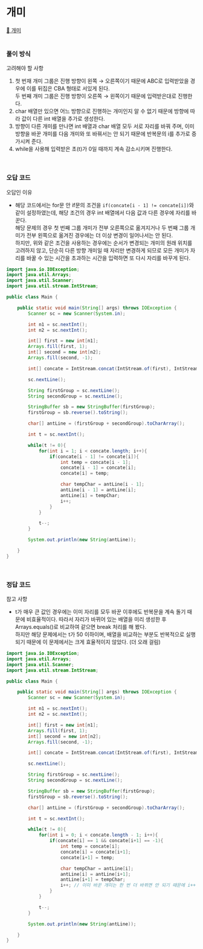 # 개미
[:link: 개미](https://www.acmicpc.net/problem/3048)  
<br>

### 풀이 방식
고려해야 할 사항
1. 첫 번재 개미 그룹은 진행 방향이 왼쪽 → 오른쪽이기 때문에 ABC로 입력받았을 경우에 이를 뒤집은 CBA 형태로 서있게 된다.  
두 번째 개미 그룹은 진행 방향이 오른쪽 → 왼쪽이기 때문에 입력받은대로 진행한다.
2. char 배열만 있으면 어느 방향으로 진행하는 개미인지 알 수 없기 때문에 방향에 따라 값이 다른 int 배열을 추가로 생성한다.
3. 방향이 다른 개미를 만나면 int 배열과 char 배열 모두 서로 자리를 바꿔 주며, 이미 방향을 바꾼 개미를 다음 개미와 또 바꿔서는 안 되기 때문에 반복문의 i를 추가로 증가시켜 준다.
4. while을 사용해 입력받은 초(t)가 0일 때까지 계속 감소시키며 진행한다.  
<br>

### 오답 코드
오답인 이유
+ 해당 코드에서는 for문 안 if문의 조건을 ```if(concate[i - 1] != concate[i])```와 같이 설정하였는데, 해당 조건의 경우 int 배열에서 다음 값과 다른 경우에 자리를 바꾼다.  
해당 문제의 경우 첫 번째 그룹 개미가 전부 오른쪽으로 옮겨지거나 두 번째 그룹 개미가 전부 왼쪽으로 옮겨진 경우에는 더 이상 변경이 일어나서는 안 된다.  
하지만, 위와 같은 조건을 사용하는 경우에는 순서가 변경되는 개미의 원래 위치를 고려하지 않고, 단순히 다른 방향 개미일 때 자리만 변경하게 되므로 모든 개미가 자리를 바꿀 수 있는 시간을 초과하는 시간을 입력하면 또 다시 자리를 바꾸게 된다.

```java
import java.io.IOException;
import java.util.Arrays;
import java.util.Scanner;
import java.util.stream.IntStream;

public class Main {

    public static void main(String[] args) throws IOException {
        Scanner sc = new Scanner(System.in);

        int n1 = sc.nextInt();
        int n2 = sc.nextInt();

        int[] first = new int[n1];
        Arrays.fill(first, 1);
        int[] second = new int[n2];
        Arrays.fill(second, -1);

        int[] concate = IntStream.concat(IntStream.of(first), IntStream.of(second)).toArray();

        sc.nextLine();

        String firstGroup = sc.nextLine();
        String secondGroup = sc.nextLine();

        StringBuffer sb = new StringBuffer(firstGroup);
        firstGroup = sb.reverse().toString();

        char[] antLine = (firstGroup + secondGroup).toCharArray();

        int t = sc.nextInt();

        while(t != 0){
            for(int i = 1; i < concate.length; i++){
                if(concate[i - 1] != concate[i]){
                    int temp = concate[i - 1];
                    concate[i - 1] = concate[i];
                    concate[i] = temp;

                    char tempChar = antLine[i - 1];
                    antLine[i - 1] = antLine[i];
                    antLine[i] = tempChar;
                    i++; 
                }
            }

            t--;
        }

        System.out.println(new String(antLine));

    }
}
```
<br>

### 정답 코드
참고 사항
+ t가 매우 큰 값인 경우에는 이미 자리를 모두 바꾼 이후에도 반복문을 계속 돌기 때문에 비효율적이다. 따라서 자리가 바뀌어 있는 배열을 미리 생성한 후 Arrays.equals()로 비교하여 같으면 break 처리를 해 봤다.  
하지만 해당 문제에서는 t가 50 이하이며, 배열을 비교하는 부분도 반복적으로 실행되기 때문에 이 문제에서는 크게 효율적이지 않았다. (더 오래 걸림)
```java
import java.io.IOException;
import java.util.Arrays;
import java.util.Scanner;
import java.util.stream.IntStream;

public class Main {

    public static void main(String[] args) throws IOException {
        Scanner sc = new Scanner(System.in);

        int n1 = sc.nextInt();
        int n2 = sc.nextInt();

        int[] first = new int[n1];
        Arrays.fill(first, 1);
        int[] second = new int[n2];
        Arrays.fill(second, -1);

        int[] concate = IntStream.concat(IntStream.of(first), IntStream.of(second)).toArray();

        sc.nextLine();

        String firstGroup = sc.nextLine();
        String secondGroup = sc.nextLine();

        StringBuffer sb = new StringBuffer(firstGroup);
        firstGroup = sb.reverse().toString();

        char[] antLine = (firstGroup + secondGroup).toCharArray();

        int t = sc.nextInt();

        while(t != 0){
            for(int i = 0; i < concate.length - 1; i++){
                if(concate[i] == 1 && concate[i+1] == -1){
                    int temp = concate[i];
                    concate[i] = concate[i+1];
                    concate[i+1] = temp;

                    char tempChar = antLine[i];
                    antLine[i] = antLine[i+1];
                    antLine[i+1] = tempChar;
                    i++; // 이미 바꾼 개미는 한 번 더 바뀌면 안 되기 때문에 i++ 해서 건너뜀
                }
            }

            t--;
        }

        System.out.println(new String(antLine));

    }
}
```
